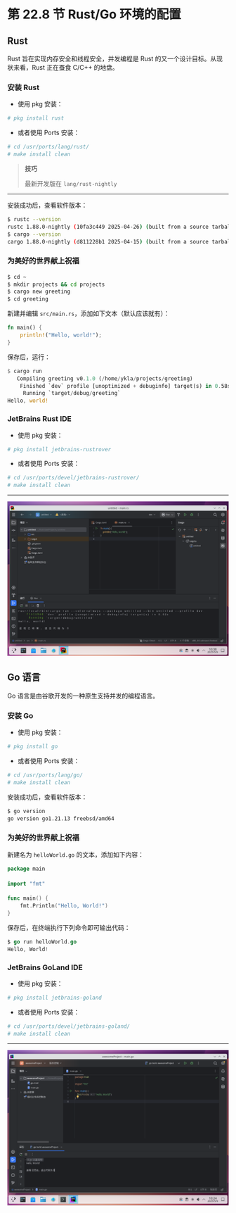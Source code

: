 # 第 22.8 节 Rust/Go 环境的配置

## Rust

Rust 旨在实现内存安全和线程安全，并发编程是 Rust 的又一个设计目标。从现状来看，Rust 正在蚕食 C/C++ 的地盘。

### 安装 Rust

- 使用 pkg 安装：

```sh
# pkg install rust
```

- 或者使用 Ports 安装：

```sh
# cd /usr/ports/lang/rust/ 
# make install clean
```

>**技巧**
>
>最新开发版在 `lang/rust-nightly`

---

安装成功后，查看软件版本：

```sh
$ rustc --version
rustc 1.88.0-nightly (10fa3c449 2025-04-26) (built from a source tarball)
$ cargo --version
cargo 1.88.0-nightly (d811228b1 2025-04-15) (built from a source tarball)
```

### 为美好的世界献上祝福

```sh
$ cd ~
$ mkdir projects && cd projects
$ cargo new greeting
$ cd greeting
```

新建并编辑 `src/main.rs`，添加如下文本（默认应该就有）：

```rust
fn main() {
    println!("Hello, world!");
}
```

保存后，运行：

```rust
$ cargo run
   Compiling greeting v0.1.0 (/home/ykla/projects/greeting)
    Finished `dev` profile [unoptimized + debuginfo] target(s) in 0.58s
     Running `target/debug/greeting`
Hello, world!
```

### JetBrains Rust IDE

- 使用 pkg 安装：

```sh
# pkg install jetbrains-rustrover
```

- 或者使用 Ports 安装：

```sh
# cd /usr/ports/devel/jetbrains-rustrover/
# make install clean
```

---

![](../.gitbook/assets/rust1.png)

## Go 语言

Go 语言是由谷歌开发的一种原生支持并发的编程语言。

### 安装 Go

- 使用 pkg 安装：

```sh
# pkg install go
```

- 或者使用 Ports 安装：

```sh
# cd /usr/ports/lang/go/ 
# make install clean
```

安装成功后，查看软件版本：

```sh
$ go version
go version go1.21.13 freebsd/amd64
```

### 为美好的世界献上祝福

新建名为 `helloWorld.go` 的文本，添加如下内容：

```go
package main

import "fmt"

func main() {
    fmt.Println("Hello, World!")
}
```

保存后，在终端执行下列命令即可输出代码：

```go
$ go run helloWorld.go
Hello, World!
```

### JetBrains GoLand IDE

- 使用 pkg 安装：

```sh
# pkg install jetbrains-goland
```

- 或者使用 Ports 安装：

```sh
# cd /usr/ports/devel/jetbrains-goland/ 
# make install clean
```

---

![](../.gitbook/assets/go1.png)
